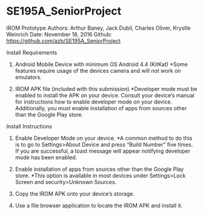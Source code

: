 # SE195A_SeniorProject
IROM Prototype
Authors: Arthur Baney, Jack Dubil, Charles Oliver, Krystle Weinrich
Date: November 18, 2016
Github: https://github.com/azb/SE195A_SeniorProject


Install Requirements
1. Android Mobile Device with minimum OS Android 4.4 (KitKat)
    *Some features require usage of the devices camera and will not work on emulators.


2. IROM APK file (included with this submission)
    *Developer mode must be enabled to install the APK on your device. Consult your device’s manual for instructions how to enable developer mode on your device. Additionally, you must enable installation of apps from sources other than the Google Play store.


Install Instructions


1. Enable Developer Mode on your device. 
    *A common method to do this is to go to Settings>About Device and press “Build Number” five times. If you are successful, a toast message will appear notifying developer mode has been enabled. 


2. Enable installation of apps from sources other than the Google Play store.
    *This option is available in most devices under Settings>Lock Screen and security>Unknown Sources.


3. Copy the IROM APK onto your device’s storage.


4. Use a file browser application to locate the IROM APK and install it.
